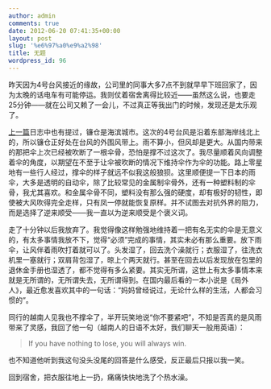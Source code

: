 ```yaml
---
author: admin
comments: true
date: 2012-06-20 07:41:35+00:00
layout: post
slug: '%e6%97%a0%e9%a2%98'
title: 无题
wordpress_id: 96
---
```


昨天因为4号台风接近的缘故，公司里的同事大多7点不到就早早下班回家了，因为太晚的话电车有可能停运。我则仗着宿舍离得比较近——虽然这么说，也要走25分钟——就在公司又赖了一会儿，不过真正等我出门的时候，发现还是太乐观了。

[上一篇](http://blog.dyngr.com/blog/2012/05/18/a-seaside-town)日志中也有提过，镰仓是海滨城市。这次的4号台风是沿着东部海岸线北上的，所以镰仓正好处在台风的外围风带上。雨不算小，但风却是更大。从国内带来的那把伞上次已经被吹断了一根伞骨，恐怕是撑不过这次了。我尽量顺着风向调整着伞的角度，以期望在不至于让伞被吹断的情况下维持伞作为伞的功能。路上零星地有一些行人经过，撑伞的样子就远不似我这般狼狈。这里顺便提一下日本的雨伞，大多是透明的自动伞，除了比较常见的金属制伞骨外，还有一种塑料制的伞骨，我尤其喜欢。和金属伞骨不同，塑料没有那么强的硬度，却有极好的韧性，即使被大风吹得完全走样，只有凤一停就能恢复原样。并不试图去对抗外界的阻力，而是选择了逆来顺受——我一直以为逆来顺受是个褒义词。

走了十分钟以后我放弃了。我觉得像这样勉强地维持着一把有名无实的伞是无意义的，有太多事情我放不下，觉得“必须”完成的事情，其实未必有那么重要。放下雨伞，让风伴着雨吹打着就可以了。头发湿了，回去洗个澡就行；衣服湿了，往洗衣机里一塞就行；双肩背包湿了，晾上个两天就行。甚至在回去以后发现放在包里的退休金手册也湿透了，都不觉得有多么紧要。其实无所谓，这世上有太多事情本来就是无所谓的，无所谓失去，无所谓得到。在国内最后看的一本小说是《局外人》，最近愈发喜欢其中的一句话：“妈妈曾经说过，无论什么样的生活，人都会习惯的”。

同行的越南人见我也不撑伞了，半开玩笑地说“你不要紧吧”，不知是否真的是风雨带来了灵感，我回了他一句（越南人的日语不太好，我们聊天一般用英语）：

> If you have nothing to lose, you will always win.

也不知道他听到我这句没头没尾的回答是什么感受，反正最后只报以我一笑。

回到宿舍，把衣服往地上一扔，痛痛快快地洗了个热水澡。

